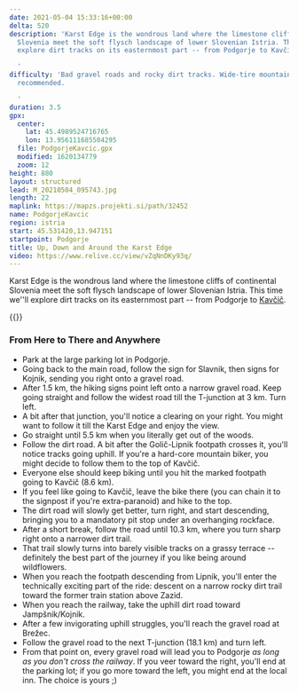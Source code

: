 ```yaml
---
date: 2021-05-04 15:33:16+00:00
delta: 520
description: 'Karst Edge is the wondrous land where the limestone cliffs of continental
  Slovenia meet the soft flysch landscape of lower Slovenian Istria. This time we''ll
  explore dirt tracks on its easternmost part -- from Podgorje to Kavčič.

  '
difficulty: 'Bad gravel roads and rocky dirt tracks. Wide-tire mountain bike is highly
  recommended.

  '
duration: 3.5
gpx:
  center:
    lat: 45.4989524716765
    lon: 13.956111685504295
  file: PodgorjeKavcic.gpx
  modified: 1620134779
  zoom: 12
height: 880
layout: structured
lead: M_20210504_095743.jpg
length: 22
maplink: https://mapzs.projekti.si/path/32452
name: PodgorjeKavcic
region: istria
start: 45.531420,13.947151
startpoint: Podgorje
title: Up, Down and Around the Karst Edge
video: https://www.relive.cc/view/vZqNnDKy93q/
---
```

Karst Edge is the wondrous land where the limestone cliffs of continental Slovenia meet the soft flysch landscape of lower Slovenian Istria. This time we''ll explore dirt tracks on its easternmost part -- from Podgorje to [Kavčič](../../hikes/kavcic).
  
{{<hike-details>}}

### From Here to There and Anywhere

* Park at the large parking lot in Podgorje.
* Going back to the main road, follow the sign for Slavnik, then signs for Kojnik, sending you right onto a gravel road.
* After 1.5 km, the hiking signs point left onto a narrow gravel road. Keep going straight and follow the widest road till the T-junction at 3 km. Turn left.
* A bit after that junction, you'll notice a clearing on your right. You might want to follow it till the Karst Edge and enjoy the view.
* Go straight until 5.5 km when you literally get out of the woods.
* Follow the dirt road. A bit after the Golič-Lipnik footpath crosses it, you'll notice tracks going uphill. If you're a hard-core mountain biker, you might decide to follow them to the top of Kavčič.
* Everyone else should keep biking until you hit the marked footpath going to Kavčič (8.6 km).
* If you feel like going to Kavčič, leave the bike there (you can chain it to the signpost if you're extra-paranoid) and hike to the top.
* The dirt road will slowly get better, turn right, and start descending, bringing you to a mandatory pit stop under an overhanging rockface.
* After a short break, follow the road until 10.3 km, where you turn sharp right onto a narrower dirt trail.
* That trail slowly turns into barely visible tracks on a grassy terrace -- definitely the best part of the journey if you like being around wildflowers.
* When you reach the footpath descending from Lipnik, you'll enter the technically exciting part of the ride: descent on a narrow rocky dirt trail toward the former train station above Zazid.
* When you reach the railway, take the uphill dirt road toward Jampšnik/Kojnik.
* After a few invigorating uphill struggles, you'll reach the gravel road at Brežec.
* Follow the gravel road to the next T-junction (18.1 km) and turn left.
* From that point on, every gravel road will lead you to Podgorje _as long as you don't cross the railway_. If you veer toward the right, you'll end at the parking lot; if you go more toward the left, you might end at the local inn. The choice is yours ;)